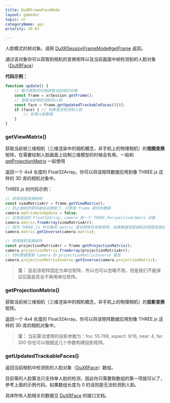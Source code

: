 ```yaml
---
title: DuXRFrameFaceMode
layout: gamedoc
topic: xr
categoryName: api
priority: 10-03

---
```


人脸模式的帧对象。调用 [DuXRSessionFrameMode#getFrame](/game/api/xr/DuXRSessionFaceMode#getFrame) 返回。

通过该对象你可以获取到相机的变换矩阵以及当前画面中帧检测到的人脸对象（[DuXRFace](/game/api/xr/DuXRFace)）


**代码示例：**
```js
function update() {
    // 每次更新的时候获取当前帧的对象
    const frame = xrSession.getFrame();
    // 获取当前帧检测到的人脸
    const face = frame.getUpdatedTrackableFaces()[0];
    if (face) { // 判断是否检测到人脸
        // 处理人脸数据
    }
}
```

### getViewMatrix()

获取当前帧三维相机（三维渲染中的相机概念，非手机上的物理相机）的**视图变换**矩阵，在需要绘制人脸画面上绘制三维模型的时候会有用。一般和 [getProjectionMatrix](/game/api/xr/DuXRFrameFaceMode/#getProjectionMatrix) 一起使用

返回一个 4x4 长度的 Float32Array。你可以将该矩阵数据应用到像 THREE.js 这样的 3D 库的相机对象中。

THREE.js 的代码示例：

```js
// 获得视图变换矩阵
const viewMatrixArr = frame.getViewMatrix();
// 防止相机的矩阵被自动更新了，只使用 frame 提供的数据
camera.matrixAutoUpdate = false;
// 应用返回的 Float32Array，camera 是一个 THREE.PerspectiveCamera 对象
camera.matrix.fromArray(viewMatrixArr);
// 因为 THREE.js 中对象的 matrix 是该物体的变换矩阵，如果数据源是相机的视图变换还需要求逆矩阵
camera.matrix.getInverse(camera.matrix);

// 获得投影变换矩阵
const projectionMatrixArr = frame.getProjectionMatrix();
camera.projectionMatrix.fromArray(projectionMatrixArr);
// 同时需要更新 camera 的 projectionMatrixInverse 属性
camera.projectionMatrixInverse.getInverse(camera.projectionMatrix);
```

> **注：** 目前该矩阵固定为单位矩阵，所以也可以忽略不用，但是我们不能保证后面是否会不再用单位矩阵。

### getProjectionMatrix()

获取当前帧三维相机（三维渲染中的相机概念，非手机上的物理相机）的**投影变换**矩阵。

返回一个 4x4 长度的 Float32Array。你可以将该矩阵数据应用到像 THREE.js 这样的 3D 库的相机对象中。


> **注：** 当前算法使用的投影参数为：fov: 55.766, aspect: 9/16, near: 4, far: 300 你也可以根据这几个参数构建投影矩阵。

### getUpdatedTrackableFaces()

返回当前相机中检测到的人脸对象（[DuXRFace](/game/api/xr/DuXRFace)）数组。

目前等的人脸算法只支持单人脸的检测，因此你只需要取数组的第一项就可以了，参考上面的示例代码。如果数组长度为 0 的话则是无法检测到人脸。

具体所有人脸相关的数据见 [DuXRFace](/game/api/xr/DuXRFace) 的接口文档。